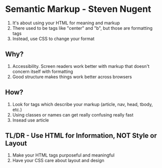 # Semantic Markup - Steven Nugent

1. It's about using your HTML for meaning and markup
1. There used to be tags like "center" and "b", but those are formatting tags
1. Instead, use CSS to change your format
## Why?

1. Accessibility. Screen readers work better with markup that doesn't concern
   itself with formatting
1. Good structure makes things work better across browsers

## How?

1. Look for tags which describe your markup (article, nav, head, tbody, etc.)
1. Using classes or names can get really confusing really fast
1. Insead use article

## TL/DR - Use HTML for Information, NOT Style or Layout

1. Make your HTML tags purposeful and meaningful
1. Have your CSS care about layout and design
